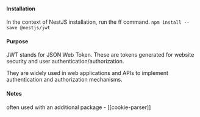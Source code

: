 #### Installation
In the context of NestJS installation, run the ff command.
`npm install --save @nestjs/jwt`

#### Purpose
JWT stands for JSON Web Token. These are tokens generated for website security and user authentication/authorization.

They are widely used in web applications and APIs to implement authentication and authorization mechanisms.


#### Notes
often used with an additional package - [[cookie-parser]]